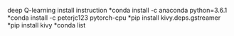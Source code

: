 deep Q-learning install instruction
    *conda install -c anaconda python=3.6.1
    *conda install -c peterjc123 pytorch-cpu
    *pip install kivy.deps.gstreamer
    *pip install kivy
    *conda list
